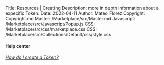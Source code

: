 Title: Resources | Creating
Description: more in depth information about a expecific Token.
Date: 2022-04-11
Author: Mateo Florez
Copyright: Copyright.md
Master: /Marketplace/src/Master.md
Javascript: /Marketplace/src/Javascript/Popup.js
CSS: /Marketplace/src/css/marketplace.css
CSS: /Marketplace/src/Collections/Default/css/style.css


<div class="container px-4 py-5" id="custom-cards">
<h4 class="pb-2 border-bottom text-center">Help center </h4>
<div class="row row-cols-1 row-cols-lg-1 align-items-start g-4 py-5">
	<a class="text-decoration-none" href="CreateTokens.md">
		<div class="col">
			<div class="card card-cover h-100 overflow-hidden text-bg-dark rounded-4 shadow-lg" >
			  <div class="d-flex flex-column h-100 p-5 pb-3 text-white text-shadow-1 text-center">
				<h6 class="mb-4 display-6 lh-1 fw-light">How do I create a Token?</h2>
			  </div>
			</div>
		</div>
	</a>
</div>
</div>